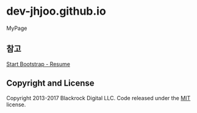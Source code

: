 # dev-jhjoo.github.io
MyPage


## 참고
[Start Bootstrap - Resume](https://startbootstrap.com/template-overviews/resume/)
## Copyright and License

Copyright 2013-2017 Blackrock Digital LLC. Code released under the [MIT](https://github.com/BlackrockDigital/startbootstrap-resume/blob/gh-pages/LICENSE) license.
